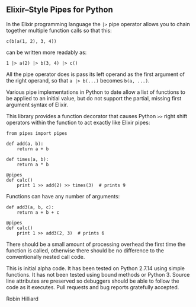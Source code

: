 ## Elixir–Style Pipes for Python

In the Elixir programming language the `|>` pipe operator allows you to chain together
multiple function calls so that this:

```$elixir 
c(b(a(1, 2), 3, 4))
```

can be written more readably as:

```$elixir
1 |> a(2) |> b(3, 4) |> c()
```

All the pipe operator does is pass its left operand as the first argument of the right operand,
so that `a |> b(...)` becomes `b(a, ...)`.

Various pipe implementations in Python to date allow a list of functions to be applied
to an initial value, but do not support the partial, missing first argument syntax of Elixir.

This library provides a function decorator that causes Python `>>` right shift operators within the
function to act exactly like Elixir pipes:

```$python
from pipes import pipes

def add(a, b):
    return a + b
    
def times(a, b):
    return a * b
    
@pipes
def calc()
    print 1 >> add(2) >> times(3)  # prints 9
``` 

Functions can have any number of arguments:

```$python
def add3(a, b, c):
    return a + b + c
    
@pipes
def calc()
    print 1 >> add3(2, 3)  # prints 6
```

There should be a small amount of processing overhead the first time the function is called,
otherwise there should be no difference to the conventionally nested call code.

This is initial alpha code. It has been tested on Python 2.7.14 using simple functions. It has
not been tested using bound methods or Python 3. Source line attributes are preserved so
debuggers should be able to follow the code as it executes. Pull requests and bug reports gratefully accepted.

Robin Hilliard